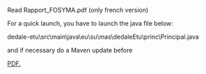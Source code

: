 Read Rapport_FOSYMA.pdf (only french version)

For a quick launch, you have to launch the java file below:

dedale-etu\src\main\java\eu\su\mas\dedaleEtu\princ\Principal.java

and if necessary do a Maven update before

<a href="Rapport_FOSYMA.pdf" target="_blank">PDF.</a>

